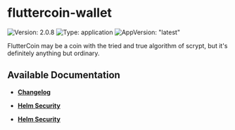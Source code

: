# fluttercoin-wallet

![Version: 2.0.8](https://img.shields.io/badge/Version-2.0.8-informational?style=flat-square) ![Type: application](https://img.shields.io/badge/Type-application-informational?style=flat-square) ![AppVersion: "latest"](https://img.shields.io/badge/AppVersion-"latest"-informational?style=flat-square)

FlutterCoin may be a coin with the tried and true algorithm of scrypt, but it's definitely anything but ordinary.

## Available Documentation

- [**Changelog**](CHANGELOG)

- [**Helm Security**](container-security)

- [**Helm Security**](helm-security)

